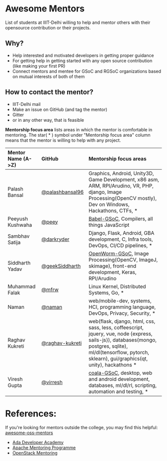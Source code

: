 # Awesome Mentors 
List of students at IIIT-Delhi willing to help and mentor others with their opensource contribution or their projects.

## Why?  
- Help interested and motivated developers in getting proper guidance
- For getting help in getting started with any open source contribution (like making your first PR)
- Connect mentors and mentee for GSoC and RGSoC organizations based on mutual interests of both of them

## How to contact the mentor? 
- IIIT-Delhi mail
- Make an issue on GitHub (and tag the mentor)
- Gitter
- or in any other way, that is feasible


**Mentorship focus area** lists areas in which the mentor is comfortable in mentoring.
The star( * ) symbol under "Mentorship focus area" column means that the mentor is willing to help with any project. 


| Mentor Name (A->Z)                 |     GitHub    | Mentorship focus areas    |
| :-----------          |     :---       |          :--- |
| Palash Bansal | [@palashbansal96](https://github.com/palashbansal96/) | Graphics, Android, Unity3D, Game Development, x86 asm, ARM, RPI/Arudino, VR, PHP, django, Image Processing(OpenCV mostly), Dev on Windows, Hackathons, CTFs, * |
| Peeyush Kushwaha | [@peey](https://github.com/peey)| [Babel-GSoC](https://github.com/peey/babel), Compilers, all things JavaScript|
| Sambhav Satija | [@darkryder](https://github.com/darkryder) | Django, Flask, Android, GBA development, C, Infra tools, DevOps, CI/CD pipelines, * |
| Siddharth Yadav | [@geekSiddharth](https://github.com/geekSiddharth/) | [OpenWorm-GSoC](https://gist.github.com/geekSiddharth/b1febf1585c94aa7e3041fb7e5538763), Image Processing(OpenCV, ImageJ, skimage), front-end development, Keras, RPI/Arudino|
| Muhammad Falak | [@mfrw](https://github.com/mfrw) | Linux Kernel, Distributed Systems, Go, * |
| Naman | [@naman](https://github.com/naman) | web/mobile-dev, systems, HCI, <enter> programming language, DevOps, Privacy, Security, * |
| Raghav Kukreti | [@raghav-kukreti](https://github.com/raghav-kukreti) | web(flask, django, html, css, sass, less, coffeescript, jquery, vue, node {express, sails-js}), databases(mongo, postgres, sqlite), ml/dl(tensorflow, pytorch, sklearn), gui/graphics(qt, unity), hackathons * |
| Viresh Gupta | [@virresh](https://github.com/virresh) | [coala-GSoC](http://projects.coala.io/GSoC/2018/StatusReport/virresh.html), desktop, web and android development, databases, ml/dl/rl, scripting, automation and testing, * |

# References:
If you're looking for mentors outside the college, you may find this helpful: [awesome-oss-mentors](https://github.com/lenadroid/awesome-oss-mentors)

* [Ada Developer Academy](https://adadevelopersacademy.org/)  
* [Apache Mentoring Programme](https://community.apache.org/mentoringprogramme.html) 
* [OpenStack Mentoring](https://wiki.openstack.org/wiki/Mentoring) 

